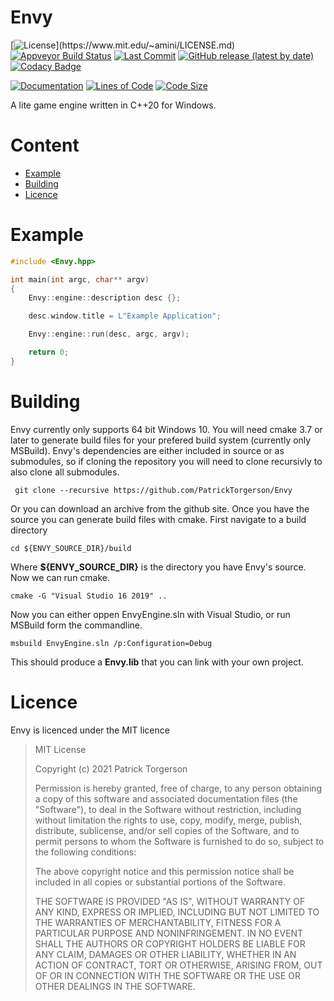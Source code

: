 # Envy

[![License](https://img.shields.io/apm/l/atomic-design-ui.svg?)](https://www.mit.edu/~amini/LICENSE.md)
[![Appveyor Build Status](https://ci.appveyor.com/api/projects/status/github/PatrickTorgerson/Envy?svg=true)](https://ci.appveyor.com/project/PatrickTorgerson/Envy)
[![Last Commit](https://img.shields.io/github/last-commit/PatrickTorgerson/Envy)](https://github.com/PatrickTorgerson/Envy/commits/main)
[![GitHub release (latest by date)](https://img.shields.io/github/v/release/patricktorgerson/envy?include_prereleases)](https://github.com/PatrickTorgerson/Envy/releases)
[![Codacy Badge](https://app.codacy.com/project/badge/Grade/ba76a4e0bbbf46b39fb04cd0b3788ce4)](https://www.codacy.com/gh/PatrickTorgerson/Envy/dashboard?utm_source=github.com&amp;utm_medium=referral&amp;utm_content=PatrickTorgerson/Envy&amp;utm_campaign=Badge_Grade)

[![Documentation](https://img.shields.io/github/v/release/patricktorgerson/envy?include_prereleases&label=docs)](https://patricktorgerson.github.io/Envy-docs/)
[![Lines of Code](https://tokei.rs/b1/github.com/PatrickTorgerson/Envy?category=code)](https://github.com/PatrickTorgerson/Envy)
[![Code Size](https://img.shields.io/github/languages/code-size/PatrickTorgerson/Envy)](https://github.com/PatrickTorgerson/Envy)

A lite game engine written in C++20 for Windows.


# Content

- [Example](#example)
- [Building](#building)
- [Licence](#licenseinfo)


<a name="example"></a>

# Example

```cpp
#include <Envy.hpp>

int main(int argc, char** argv)
{
    Envy::engine::description desc {};

    desc.window.title = L"Example Application";

    Envy::engine::run(desc, argc, argv);

    return 0;
}
```


<a name="building"></a>

# Building

Envy currently only supports 64 bit Windows 10.
You will need cmake 3.7 or later to generate build files for your prefered build system (currently only MSBuild).
Envy's dependencies are either included in source or as submodules, so if cloning the repository you will need to clone recursivly to also clone all submodules.

` git clone --recursive https://github.com/PatrickTorgerson/Envy`

Or you can download an archive from the github site.
Once you have the source you can generate build files with cmake. First navigate to a build directory

`cd ${ENVY_SOURCE_DIR}/build`

Where **${ENVY_SOURCE_DIR}** is the directory you have Envy's source. Now we can run cmake.

`cmake -G "Visual Studio 16 2019" ..`

Now you can either oppen EnvyEngine.sln with Visual Studio, or run MSBuild form the commandline.

`msbuild EnvyEngine.sln /p:Configuration=Debug`

This should produce a **Envy.lib** that you can link with your own project.


<a name="licenseinfo"></a>

# Licence

Envy is licenced under the MIT licence

> MIT License
>
> Copyright (c) 2021 Patrick Torgerson
>
> Permission is hereby granted, free of charge, to any person obtaining a copy
> of this software and associated documentation files (the "Software"), to deal
> in the Software without restriction, including without limitation the rights
> to use, copy, modify, merge, publish, distribute, sublicense, and/or sell
> copies of the Software, and to permit persons to whom the Software is
> furnished to do so, subject to the following conditions:
>
> The above copyright notice and this permission notice shall be included in all
> copies or substantial portions of the Software.
>
> THE SOFTWARE IS PROVIDED "AS IS", WITHOUT WARRANTY OF ANY KIND, EXPRESS OR
> IMPLIED, INCLUDING BUT NOT LIMITED TO THE WARRANTIES OF MERCHANTABILITY,
> FITNESS FOR A PARTICULAR PURPOSE AND NONINFRINGEMENT. IN NO EVENT SHALL THE
> AUTHORS OR COPYRIGHT HOLDERS BE LIABLE FOR ANY CLAIM, DAMAGES OR OTHER
> LIABILITY, WHETHER IN AN ACTION OF CONTRACT, TORT OR OTHERWISE, ARISING FROM,
> OUT OF OR IN CONNECTION WITH THE SOFTWARE OR THE USE OR OTHER DEALINGS IN THE
> SOFTWARE.